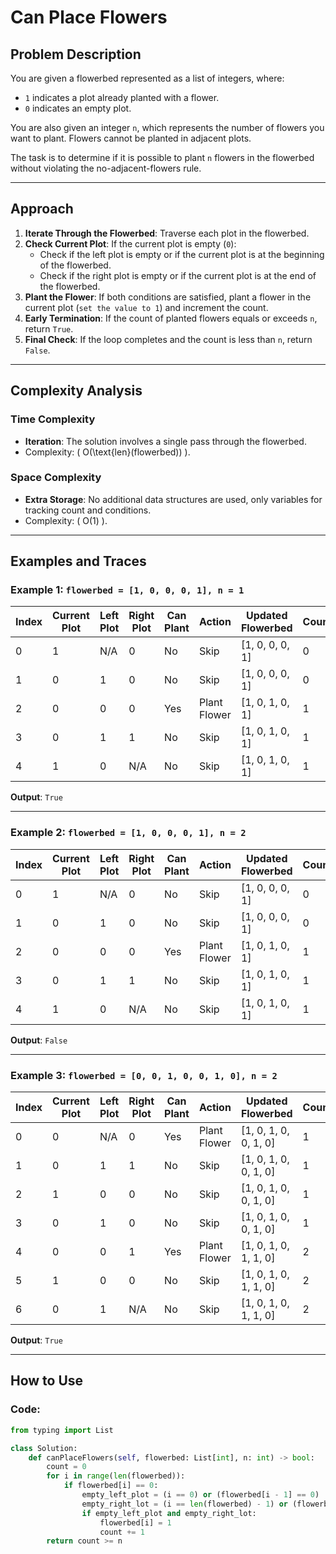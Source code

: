 # Can Place Flowers

## Problem Description

You are given a flowerbed represented as a list of integers, where:
- `1` indicates a plot already planted with a flower.
- `0` indicates an empty plot.

You are also given an integer `n`, which represents the number of flowers you want to plant. Flowers cannot be planted in adjacent plots.

The task is to determine if it is possible to plant `n` flowers in the flowerbed without violating the no-adjacent-flowers rule.

---

## Approach

1. **Iterate Through the Flowerbed**: Traverse each plot in the flowerbed.
2. **Check Current Plot**: If the current plot is empty (`0`):
   - Check if the left plot is empty or if the current plot is at the beginning of the flowerbed.
   - Check if the right plot is empty or if the current plot is at the end of the flowerbed.
3. **Plant the Flower**: If both conditions are satisfied, plant a flower in the current plot (`set the value to 1`) and increment the count.
4. **Early Termination**: If the count of planted flowers equals or exceeds `n`, return `True`.
5. **Final Check**: If the loop completes and the count is less than `n`, return `False`.

---

## Complexity Analysis

### Time Complexity
- **Iteration**: The solution involves a single pass through the flowerbed.
- Complexity: \( O(\text{len}(flowerbed)) \).

### Space Complexity
- **Extra Storage**: No additional data structures are used, only variables for tracking count and conditions.
- Complexity: \( O(1) \).

---

## Examples and Traces

### Example 1: `flowerbed = [1, 0, 0, 0, 1], n = 1`

| Index | Current Plot | Left Plot | Right Plot | Can Plant | Action      | Updated Flowerbed | Count |
|-------|--------------|-----------|------------|-----------|-------------|-------------------|-------|
| 0     | 1            | N/A       | 0          | No        | Skip        | [1, 0, 0, 0, 1]   | 0     |
| 1     | 0            | 1         | 0          | No        | Skip        | [1, 0, 0, 0, 1]   | 0     |
| 2     | 0            | 0         | 0          | Yes       | Plant Flower | [1, 0, 1, 0, 1]   | 1     |
| 3     | 0            | 1         | 1          | No        | Skip        | [1, 0, 1, 0, 1]   | 1     |
| 4     | 1            | 0         | N/A        | No        | Skip        | [1, 0, 1, 0, 1]   | 1     |

**Output**: `True`

---

### Example 2: `flowerbed = [1, 0, 0, 0, 1], n = 2`

| Index | Current Plot | Left Plot | Right Plot | Can Plant | Action      | Updated Flowerbed | Count |
|-------|--------------|-----------|------------|-----------|-------------|-------------------|-------|
| 0     | 1            | N/A       | 0          | No        | Skip        | [1, 0, 0, 0, 1]   | 0     |
| 1     | 0            | 1         | 0          | No        | Skip        | [1, 0, 0, 0, 1]   | 0     |
| 2     | 0            | 0         | 0          | Yes       | Plant Flower | [1, 0, 1, 0, 1]   | 1     |
| 3     | 0            | 1         | 1          | No        | Skip        | [1, 0, 1, 0, 1]   | 1     |
| 4     | 1            | 0         | N/A        | No        | Skip        | [1, 0, 1, 0, 1]   | 1     |

**Output**: `False`

---

### Example 3: `flowerbed = [0, 0, 1, 0, 0, 1, 0], n = 2`

| Index | Current Plot | Left Plot | Right Plot | Can Plant | Action      | Updated Flowerbed | Count |
|-------|--------------|-----------|------------|-----------|-------------|-------------------|-------|
| 0     | 0            | N/A       | 0          | Yes       | Plant Flower | [1, 0, 1, 0, 0, 1, 0] | 1     |
| 1     | 0            | 1         | 1          | No        | Skip        | [1, 0, 1, 0, 0, 1, 0] | 1     |
| 2     | 1            | 0         | 0          | No        | Skip        | [1, 0, 1, 0, 0, 1, 0] | 1     |
| 3     | 0            | 1         | 0          | No        | Skip        | [1, 0, 1, 0, 0, 1, 0] | 1     |
| 4     | 0            | 0         | 1          | Yes       | Plant Flower | [1, 0, 1, 0, 1, 1, 0] | 2     |
| 5     | 1            | 0         | 0          | No        | Skip        | [1, 0, 1, 0, 1, 1, 0] | 2     |
| 6     | 0            | 1         | N/A        | No        | Skip        | [1, 0, 1, 0, 1, 1, 0] | 2     |

**Output**: `True`

---

## How to Use

### Code:
```python
from typing import List

class Solution:
    def canPlaceFlowers(self, flowerbed: List[int], n: int) -> bool:
        count = 0
        for i in range(len(flowerbed)):
            if flowerbed[i] == 0:
                empty_left_plot = (i == 0) or (flowerbed[i - 1] == 0)
                empty_right_lot = (i == len(flowerbed) - 1) or (flowerbed[i + 1] == 0)
                if empty_left_plot and empty_right_lot:
                    flowerbed[i] = 1
                    count += 1
        return count >= n
